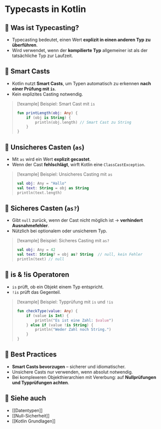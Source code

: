

# Typecasts in Kotlin

## 🔹 Was ist Typecasting?
- Typecasting bedeutet, einen Wert **explizit in einen anderen Typ zu überführen**.
- Wird verwendet, wenn der **kompilierte Typ** allgemeiner ist als der tatsächliche Typ zur Laufzeit.

## 🔹 Smart Casts
- Kotlin nutzt **Smart Casts**, um Typen automatisch zu erkennen **nach einer Prüfung mit `is`**.
- Kein explizites Casting notwendig.

> [!example] Beispiel: Smart Cast mit `is`
> ```kotlin
> fun printLength(obj: Any) {
>     if (obj is String) {
>         println(obj.length) // Smart Cast zu String
>     }
> }
> ```

## 🔹 Unsicheres Casten (`as`)
- Mit `as` wird ein Wert **explizit gecastet**.
- Wenn der Cast **fehlschlägt**, wirft Kotlin eine `ClassCastException`.

> [!example] Beispiel: Unsicheres Casting mit `as`
> ```kotlin
> val obj: Any = "Hallo"
> val text: String = obj as String
> println(text.length)
> ```

## 🔹 Sicheres Casten (`as?`)
- Gibt `null` zurück, wenn der Cast nicht möglich ist → **verhindert Ausnahmefehler**.
- Nützlich bei optionalem oder unsicherem Typ.

> [!example] Beispiel: Sicheres Casting mit `as?`
> ```kotlin
> val obj: Any = 42
> val text: String? = obj as? String  // null, kein Fehler
> println(text) // null
> ```

## 🔹 is & !is Operatoren
- `is` prüft, ob ein Objekt einem Typ entspricht.
- `!is` prüft das Gegenteil.

> [!example] Beispiel: Typprüfung mit `is` und `!is`
> ```kotlin
> fun checkType(value: Any) {
>     if (value is Int) {
>         println("Es ist eine Zahl: $value")
>     } else if (value !is String) {
>         println("Weder Zahl noch String.")
>     }
> }
> ```

## 🔹 Best Practices
- **Smart Casts bevorzugen** – sicherer und idiomatischer.
- Unsichere Casts nur verwenden, wenn absolut notwendig.
- Bei komplexeren Objekthierarchien mit Vererbung: auf **Nullprüfungen und Typprüfungen achten**.

## 🔹 Siehe auch
- [[Datentypen]]
- [[Null-Sicherheit]]
- [[Kotlin Grundlagen]]
